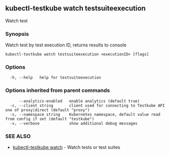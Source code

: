 ## kubectl-testkube watch testsuiteexecution

Watch test

### Synopsis

Watch test by test execution ID, returns results to console

```
kubectl-testkube watch testsuiteexecution <executionID> [flags]
```

### Options

```
  -h, --help   help for testsuiteexecution
```

### Options inherited from parent commands

```
      --analytics-enabled   enable analytics (default true)
  -c, --client string       client used for connecting to Testkube API one of proxy|direct (default "proxy")
  -s, --namespace string    Kubernetes namespace, default value read from config if set (default "testkube")
  -v, --verbose             show additional debug messages
```

### SEE ALSO

* [kubectl-testkube watch](kubectl-testkube_watch.md)	 - Watch tests or test suites


